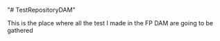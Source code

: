 "# TestRepositoryDAM"

This is the place where all the test I made in the FP DAM are going to be gathered
